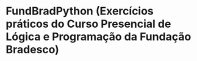 # FundBradPython (Exercícios práticos do Curso Presencial de Lógica e Programação da Fundação Bradesco)
